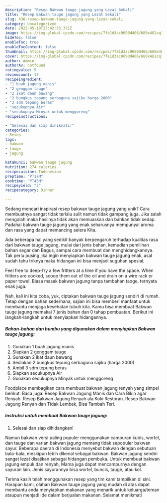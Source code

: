 ```yaml
---
description: "Resep Bakwan tauge jagung yang Lezat Sekali"
title: "Resep Bakwan tauge jagung yang Lezat Sekali"
slug: 436-resep-bakwan-tauge-jagung-yang-lezat-sekali
category: Uncategorized
date: 2022-05-18T23:42:53.371Z
image: https://img-global.cpcdn.com/recipes/7fe1d3ac9690d406/680x482cq70/bakwan-tauge-jagung-foto-resep-utama.jpg
hideToc: false
enableToc: true
enableTocContent: false
thumbnail: https://img-global.cpcdn.com/recipes/7fe1d3ac9690d406/680x482cq70/bakwan-tauge-jagung-foto-resep-utama.jpg
cover: https://img-global.cpcdn.com/recipes/7fe1d3ac9690d406/680x482cq70/bakwan-tauge-jagung-foto-resep-utama.jpg
author: Admin
authorAv: notfound
ratingvalue: 5
reviewcount: 17
recipeingredient:
- "1 buah jagung manis"
- "2 genggam tauge"
- "2 ikat daun bawang"
- "2 bungkus tepung serbaguna sajiku harga 2000"
- "3 sdm tepung beras"
- "secukupnya Air"
- "secukupnya Minyak untuk menggoreng"
recipeinstructions:

- "Selesai dan siap dinikmati!"
categories:
- Resep
tags:
- bakwan
- tauge
- jagung

katakunci: bakwan tauge jagung 
nutrition: 274 calories
recipecuisine: Indonesian
preptime: "PT17M"
cooktime: "PT45M"
recipeyield: "3"
recipecategory: Dinner

---
```





Sedang mencari inspirasi resep bakwan tauge jagung yang unik? Cara membuatnya sangat tidak terlalu sulit namun tidak gampang juga. Jika salah mengolah maka hasilnya tidak akan memuaskan dan bahkan tidak sedap. Padahal bakwan tauge jagung yang enak seharusnya mempunyai aroma dan rasa yang dapat memancing selera Kita.





Ada beberapa hal yang sedikit banyak berpengaruh terhadap kualitas rasa dari bakwan tauge jagung, mulai dari jenis bahan, kemudian pemilihan bahan segar dan Bagus, sampai cara membuat dan menghidangkannya. Tak perlu pusing jika ingin menyiapkan bakwan tauge jagung enak,      asal sudah tahu triknya maka hidangan ini bisa menjadi suguhan spesial.














Feel free to deep-fry a few fritters at a time if you have the space. When fritters are cooked, scoop them out of the oil and drain on a wire rack or paper towel. Biasa masak bakwan jagung tanpa tambahan taoge, ternyata enak juga.






Nah, kali ini kita coba, yuk, ciptakan bakwan tauge jagung sendiri di rumah. Tetap dengan bahan sederhana, sajian ini bisa memberi manfaat untuk membantu menjaga kesehatan tubuh kita. Kamu bisa membuat Bakwan tauge jagung memakai 7 jenis bahan dan 0 tahap pembuatan. Berikut ini langkah-langkah untuk menyiapkan hidangannya.

<!--inarticleads1-->

##### Bahan-bahan dan bumbu yang digunakan dalam menyiapkan Bakwan tauge jagung:

1. Gunakan 1 buah jagung manis
1. Siapkan 2 genggam tauge
1. Gunakan 2 ikat daun bawang
1. Sediakan 2 bungkus tepung serbaguna sajiku (harga 2000)
1. Ambil 3 sdm tepung beras
1. Siapkan secukupnya Air
1. Gunakan secukupnya Minyak untuk menggoreng


Foodplace membagikan cara membuat bakwan jagung renyah yang simpel berikut. Baca juga: Resep Bakwan Jagung Manis dan Cara Bikin agar Renyah. Resep Bakwan Jagung Renyah ala Koki Restoran. Resep Bakwan Jagung Renyah dan Tidak Lembek, Bisa Tambah Teri. 

<!--inarticleads2-->

##### Instruksi untuk membuat Bakwan tauge jagung:


1. Selesai dan siap dihidangkan!

Namun bakwan versi paling populer menggunakan campuran kubis, wortel, dan tauge dan varian bakwan jagung memang tidak sepopuler bakwan sayur. Beberapa daerah di Indonesia menyebut bakwan dengan sebutuan bala-bala, meskipun lebih dikenal sebagai bakwan. Bakwan jagung sendiri sangat lezat disajikan sebagai hidangan pembuka. Untuk membuat bakwan jagung empuk dan renyah, Mama juga dapat mencampurnya dengan sayuran lain. Jenis sayurannya bisa wortel, buncis, tauge, atau kol. 

Terima kasih telah menggunakan resep yang tim kami tampilkan di sini. Harapan kami, olahan Bakwan tauge jagung yang mudah di atas dapat membantu anda menyiapkan makanan yang menarik untuk keluarga/teman ataupun menjadi ide dalam berjualan makanan. Selamat menikmati
